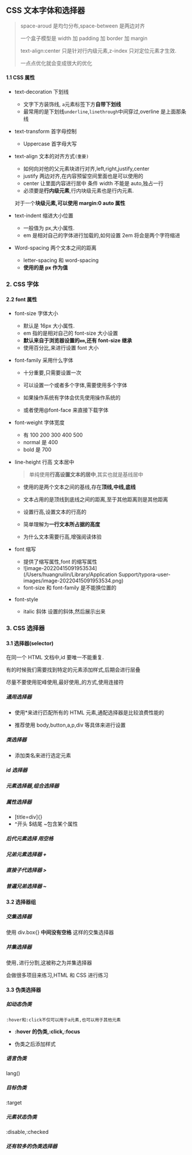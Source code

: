 ## CSS 文本字体和选择器

> space-aroud 是均匀分布,space-between 是两边对齐
>
> 一个盒子模型是 width 加 padding 加 border 加 margin
>
> text-align:center 只是针对行内级元素,z-index 只对定位元素才生效.
>
> 一点点优化就会变成很大的优化

#### 1.1 CSS 属性

- text-decoration 下划线

  - 文字下方装饰线, `a`元素标签下方**自带下划线**
  - 最常用的是下划线`underline`,`linethrough`中间穿过,overline 是上面那条线

- text-transform 首字母控制

  - Uppercase 首字母大写

- text-align 文本的对齐方式`(重要)`

  - 如何向对他的父元素块进行对齐,left,right,justify,center
  - justify 两边对齐,在内容预留空间里面也是可以使用的
  - center 让里面内容进行居中 条件 width 不能是 auto,独占一行
  - 必须要是**行内级元素**,行内块级元素也是行内元素.

  对于一个**块级元素,可以使用 margin:0 auto 属性**

- text-indent 缩进大小位置

  - 一般值为 px,大小属性.
  - em 是相对自己的字体进行加载的,如何设置 2em 将会是两个字符缩进

- Word-spacing 两个文本之间的距离

  - letter-spacing 和 word-spacing
  - **使用的是 px 作为值**

### 2. CSS 字体

#### 2.2 font 属性

- font-size 字体大小

  - 默认是 16px 大小属性.
  - em 指的是相对自己的 font-size 大小设置
  - **默认来自于浏览器设置的`em`,还有 font-size 继承**
  - 使用百分比,来进行设置 font 大小

- font-family 采用什么字体

  - 十分重要,只需要设置一次

  - 可以设置一个或者多个字体,需要使用多个字体
  - 如果操作系统有字体会优先使用操作系统的
  - 或者使用@font-face 来直接下载字体

- font-weight 字体宽度

  - 有 100 200 300 400 500
  - normal 是 400
  - bold 是 700

- line-height 行高 文本居中

  > 单纯使用**行高设置文本的居中**,其实也就是基线居中

  - 使用的是两个文本之间的基线,存在**顶线,中线,底线**
  - 文本占用的是顶线到底线之间的距离,至于其他距离则是其他距离

  - 设置行高,设置文本的行高的
  - 简单理解为**一行文本所占据的高度**
  - 为什么文本需要行高,增强阅读体验

- font 缩写

  - 提供了缩写属性,font 的缩写属性
  - ![image-20220415091953534](/Users/huangruilin/Library/Application Support/typora-user-images/image-20220415091953534.png)
  - font-size 和 font-family 是不能换位置的

- font-style

  - italic 斜体 设置的斜体,然后展示出来

### 3. CSS 选择器

#### 3.1 选择器(selector)

在同一个 HTML 文档中,id 要唯一不能重复.

有的时候我们需要找到特定的元素添加样式,后期会进行层叠

尽量不要使用驼峰使用,最好使用\_的方式,使用连接符

##### 通用选择器

- 使用\*来进行匹配所有的 HTML 元素,通配选择器是比较浪费性能的

- 推荐使用 body,button,a,p,div 等具体来进行设置

##### 类选择器

- 添加类名来进行选定元素

##### id 选择器

##### 元素选择器,组合选择器

##### 属性选择器

- [title=div]{}
- ^开头 $结尾 ~包含某个属性

##### 后代元素选择 用空格

##### 兄弟元素选择器 +

##### 直接子代选择器 >

##### 普遍兄弟选择器 ~

#### 3.2 选择器组

##### 交集选择器

使用 div.box{} **中间没有空格** 这样的交集选择器

##### 并集选择器

使用`,`进行分割,这被称之为并集选择器

会做很多项目来练习,HTML 和 CSS 进行练习

#### 3.3 伪类选择器

##### 如动态伪类

`:hover和:click不仅可以用于a元素,也可以用于其他元素`

- **:hover 的伪类,:click,:focus**

- 伪类之后添加样式

##### 语言伪类

lang()

##### 目标伪类

:target

##### 元素状态伪类

:disable,:checked

##### 还有较多的伪类选择器
